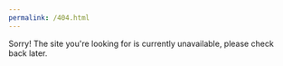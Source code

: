 ```yaml
---
permalink: /404.html
---
```


Sorry! The site you're looking for is currently unavailable, please check back later. 

